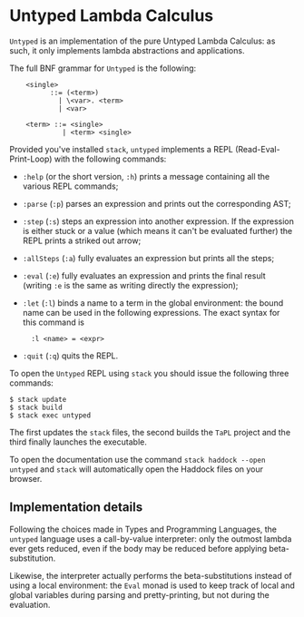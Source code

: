 # Untyped Lambda Calculus

`Untyped` is an implementation of the pure Untyped Lambda Calculus: as such, it only implements lambda abstractions and applications.

The full BNF grammar for `Untyped` is the following:
```
    <single> 
          ::= (<term>)
            | \<var>. <term>
            | <var>
    
    <term> ::= <single> 
             | <term> <single>
```

Provided you've installed `stack`, `untyped` implements a REPL (Read-Eval-Print-Loop) with the following commands:
- `:help` (or the short version, `:h`) prints a message containing all the various REPL commands;
- `:parse` (`:p`) parses an expression and prints out the corresponding AST;
- `:step` (`:s`) steps an expression into another expression. If the expression is either stuck or a value (which means it can't be evaluated further) the REPL prints a striked out arrow;
- `:allSteps` (`:a`) fully evaluates an expression but prints all the steps;
- `:eval` (`:e`) fully evaluates an expression and prints the final result (writing `:e` is the same as writing directly the expression);
- `:let` (`:l`) binds a name to a term in the global environment: the bound name can be used in the following expressions. The exact syntax for this command is

        :l <name> = <expr>
- `:quit` (`:q`) quits the REPL.


To open the `Untyped` REPL using `stack` you should issue the following three commands:
```
$ stack update
$ stack build
$ stack exec untyped
```
The first updates the `stack` files, the second builds the `TaPL` project and the third finally launches the executable. 

To open the documentation use the command `stack haddock --open untyped` and `stack` will automatically open the Haddock files on your browser.

## Implementation details

Following the choices made in Types and Programming Languages, the `untyped` language uses a call-by-value interpreter: only the outmost lambda ever gets reduced, even if the body may be reduced before applying beta-substitution. 

Likewise, the interpreter actually performs the beta-substitutions instead of using a local environment: the `Eval` monad is used to keep track of local and global variables during parsing and pretty-printing, but not during the evaluation.
